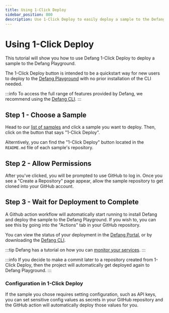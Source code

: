 ```yaml
---
title: Using 1-Click Deploy
sidebar_position: 800
description: Use 1-Click Deploy to easily deploy a sample to the Defang Playground. 
---
```


# Using 1-Click Deploy

This tutorial will show you how to use Defang 1-Click Deploy to deploy a sample to the Defang Playground. 

The 1-Click Deploy button is intended to be a quickstart way for new users to deploy to the [Defang Playground](/docs/concepts/defang-playground) with no prior installation of the CLI needed. 

:::info
To access the full range of features provided by Defang, we recommend using the [Defang CLI](/docs/getting-started).
:::

## Step 1 - Choose a Sample
Head to our [list of samples](https://defang.io/#samples) and click a sample you want to deploy. Then, click on the button that says "1-Click Deploy".

Alterntively, you can find the "1-Click Deploy" button located in the `README.md` file of each sample's repository. 

## Step 2 - Allow Permissions

After you've clicked, you will be prompted to use GitHub to log in. Once you see a "Create a Repository" page appear, allow the sample repository to get cloned into your GitHub account. 

## Step 3 - Wait for Deployment to Complete

A Github action workflow will automatically start running to install Defang and deploy the sample to the Defang Playground. If you wish to, you can see this by going into the "Actions" tab in your GitHub repository. 

You can view the status of your deployment in the [Defang Portal](https://portal.defang.dev/), or by downloading the [Defang CLI](/docs/getting-started).  

:::tip
Defang has a tutorial on how you can [monitor your services](/docs/tutorials/monitoring-your-services). 
:::

:::info
If you decide to make a commit later to a repository created from 1-Click Deploy, then the project will automatically get deployed again to Defang Playground.
:::

### Configuration in 1-Click Deploy

If the sample you chose requires setting configuration, such as API keys, you can set sensitive config values as secrets in your GitHub repository and the GitHub action will automatically deploy those values for you. 
